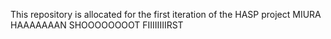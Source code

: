 This repository is allocated for the first iteration of the HASP project MIURA
HAAAAAAAN SHOOOOOOOOT FIIIIIIIIRST
